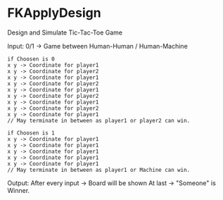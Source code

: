 # FKApplyDesign
Design and Simulate Tic-Tac-Toe Game


Input: 
	0/1 ->  Game between Human-Human / Human-Machine
	
	if Choosen is 0
	x y -> Coordinate for player1
	x y -> Coordinate for player2
	x y -> Coordinate for player1
	x y -> Coordinate for player2
	x y -> Coordinate for player1
	x y -> Coordinate for player2
	x y -> Coordinate for player1
	x y -> Coordinate for player2
	x y -> Coordinate for player1
	// May terminate in between as player1 or player2 can win.

	if Choosen is 1
	x y -> Coordinate for player1
	x y -> Coordinate for player1
	x y -> Coordinate for player1
	x y -> Coordinate for player1
	x y -> Coordinate for player1
	// May terminate in between as player1 or Machine can win.

Output:
	After every input -> Board will be shown
	At last -> "Someone" is Winner.


